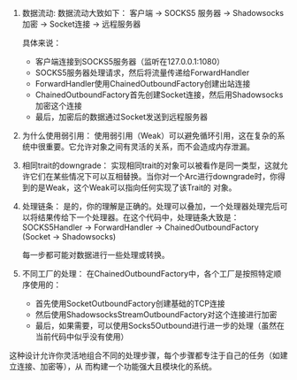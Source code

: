 
1. 数据流动:
   数据流动大致如下：
   客户端 -> SOCKS5 服务器 -> Shadowsocks加密 -> Socket连接 -> 远程服务器

   具体来说：
   - 客户端连接到SOCKS5服务器（监听在127.0.0.1:1080）
   - SOCKS5服务器处理请求，然后将流量传递给ForwardHandler
   - ForwardHandler使用ChainedOutboundFactory创建出站连接
   - ChainedOutboundFactory首先创建Socket连接，然后用Shadowsocks加密这个连接
   - 最后，加密后的数据通过Socket发送到远程服务器

2. 为什么使用弱引用：
   使用弱引用（Weak）可以避免循环引用，这在复杂的系统中很重要。它允许对象之间有灵活的关系，而不会造成内存泄漏。

3. 相同trait的downgrade：
   实现相同trait的对象可以被看作是同一类型，这就允许它们在某些情况下可以互相替换。当你对一个Arc<dyn Trait>进行downgrade时，你得到的是Weak<dyn Trait>，这个Weak可以指向任何实现了该Trait的 对象。

4. 处理链条：
   是的，你的理解是正确的。处理可以叠加，一个处理器处理完后可以将结果传给下一个处理器。在这个代码中，处理链条大致是：
   SOCKS5Handler -> ForwardHandler -> ChainedOutboundFactory (Socket -> Shadowsocks)

   每一步都可能对数据进行一些处理或转换。

5. 不同工厂的处理：
   在ChainedOutboundFactory中，各个工厂是按照特定顺序使用的：
   - 首先使用SocketOutboundFactory创建基础的TCP连接
   - 然后使用ShadowsocksStreamOutboundFactory对这个连接进行加密
   - 最后，如果需要，可以使用Socks5Outbound进行进一步的处理（虽然在当前代码中似乎没有使用）

这种设计允许你灵活地组合不同的处理步骤，每个步骤都专注于自己的任务（如建立连接、加密等），从 而构建一个功能强大且模块化的系统。
